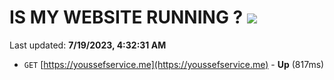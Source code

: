 # IS MY WEBSITE RUNNING ? [![](https://img.shields.io/static/v1?label=Sponsor&message=%E2%9D%A4&logo=GitHub&color=%23fe8e86)](https://github.com/sponsors/<username>)

Last updated: **7/19/2023, 4:32:31 AM**

- `GET` [https://youssefservice.me](https://youssefservice.me) - **Up** (817ms)
